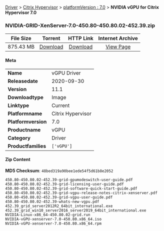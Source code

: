 
[Driver](/README.md)  >  [Citrix Hypervisor](/index/Driver/Citrix_Hypervisor.md)  >  [platformVersion : 7.0](/index/Driver/Citrix_Hypervisor/7.0.md)  >  **NVIDIA vGPU for Citrix Hypervisor 7.0**


### NVIDIA-GRID-XenServer-7.0-450.80-450.80.02-452.39.zip

| **File Size** | **Torrent**  | **HTTP Link** | **Internet Archive** |
|:-------------:|:------------:|:-------------:|:--------------------:|
| 875.43 MB |  [Download](https://archive.org/download/nvgpu_NVIDIA-GRID-XenServer-7.0-450.80-450.80.02-452.39.zip/nvgpu_NVIDIA-GRID-XenServer-7.0-450.80-450.80.02-452.39.zip_archive.torrent)       | [Download](https://archive.org/compress/nvgpu_NVIDIA-GRID-XenServer-7.0-450.80-450.80.02-452.39.zip) | [View Page](https://archive.org/details/nvgpu_NVIDIA-GRID-XenServer-7.0-450.80-450.80.02-452.39.zip)       |

#### Meta

<table>
<tr><td><strong>Name</strong></td><td>vGPU Driver</td></tr>
<tr><td><strong>Releasedate</strong></td><td>2020-09-30</td></tr>
<tr><td><strong>Version</strong></td><td>11.1</td></tr>
<tr><td><strong>Downloadtype</strong></td><td>Image</td></tr>
<tr><td><strong>Linktype</strong></td><td>Current</td></tr>
<tr><td><strong>Platformname</strong></td><td>Citrix Hypervisor</td></tr>
<tr><td><strong>Platformversion</strong></td><td>7.0</td></tr>
<tr><td><strong>Productname</strong></td><td>vGPU</td></tr>
<tr><td><strong>Category</strong></td><td>Driver</td></tr>
<tr><td><strong>Productfamilies</strong></td><td><code>['vGPU']</code></td></tr>
</table>

#### Zip Content

**MD5 Checksum**: `48bed319a90bee1ede54f5d61b8e2052`

```text
450.80-450.80.02-452.39-grid-gpumodeswitch-user-guide.pdf
450.80-450.80.02-452.39-grid-licensing-user-guide.pdf
450.80-450.80.02-452.39-grid-software-quick-start-guide.pdf
450.80-450.80.02-452.39-grid-vgpu-release-notes-citrix-xenserver.pdf
450.80-450.80.02-452.39-grid-vgpu-user-guide.pdf
450.80-450.80.02-452.39-whats-new-vgpu.pdf
452.39_grid_server2012R2_64bit_international.exe
452.39_grid_win10_server2016_server2019_64bit_international.exe
NVIDIA-Linux-x86_64-450.80.02-grid.run
NVIDIA-vGPU-xenserver-7.0-450.80.x86_64.iso
NVIDIA-vGPU-xenserver-7.0-450.80.x86_64.rpm
```
